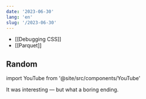 ```yaml
---
date: '2023-06-30'
lang: 'en'
slug: '/2023-06-30'
---
```


- [[Debugging CSS]]
- [[Parquet]]

## Random

import YouTube from '@site/src/components/YouTube'

<YouTube id="tAqgvP07RnQ"/>

It was interesting — but what a boring ending.

